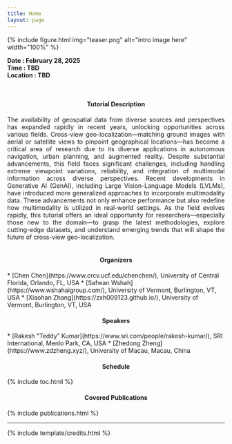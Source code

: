 ```yaml
---
title: Home
layout: page
---
```


<!-- ### WACV 2025 Tutorial: -->
<!-- ### Cross-View Geo-Localization: Current Challenges and Future Frontiers with GenAI -->

{% include figure.html img="teaser.png" alt="intro image here" width="100%" %}

**Date : February 28, 2025** \
**Time : TBD** \
**Location : TBD**

<br>


<!-- #### Tutorial Description -->
<h4 style="text-align:center;">Tutorial Description</h4> 
<div style="text-align: justify">
The availability of geospatial data from diverse sources and perspectives has expanded rapidly in recent years, unlocking opportunities across various fields. Cross-view geo-localization—matching ground images with aerial or satellite views to pinpoint geographical locations—has become a critical area of research due to its diverse applications in autonomous navigation, urban planning, and augmented reality. Despite substantial advancements, this field faces significant challenges, including handling extreme viewpoint variations, reliability, and integration of multimodal information across diverse perspectives. Recent developments in Generative AI (GenAI), including Large Vision-Language Models (LVLMs), have introduced more generalized approaches to incorporate multimodality data. These advancements not only enhance performance but also redefine how multimodality is utilized in real-world settings. As the field evolves rapidly, this tutorial offers an ideal opportunity for researchers—especially those new to the domain—to grasp the latest methodologies, explore cutting-edge datasets, and understand emerging trends that will shape the future of cross-view geo-localization.
</div>

<br>

<!-- #### Organizers -->
<h4 style="text-align:center;">Organizers</h4> 
* [Chen Chen](https://www.crcv.ucf.edu/chenchen/), University of Central Florida, Orlando, FL, USA 
* [Safwan Wshah](https://www.wshahaigroup.com/), University of Vermont, Burlington, VT, USA 
* [Xiaohan Zhang](https://zxh009123.github.io/), University of Vermont, Burlington, VT, USA 

<br>

<!-- #### Speakers -->
<h4 style="text-align:center;">Speakers</h4> 
* [Rakesh “Teddy” Kumar](https://www.sri.com/people/rakesh-kumar/), SRI International, Menlo Park, CA, USA 
* [Zhedong Zheng](https://www.zdzheng.xyz/), University of Macau, Macau, China 

<br>

<!-- #### Schedule -->
<h4 style="text-align:center;">Schedule</h4> 
{% include toc.html %}

<br>

<!-- #### Covered Publications -->
<h4 style="text-align:center;">Covered Publications</h4> 
{% include publications.html %}

------

{% include template/credits.html %}
